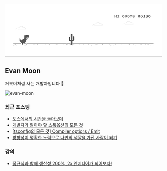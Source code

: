 ![dino.gif](./dino.gif)

## Evan Moon

거북이처럼 사는 개발자입니다 🐢

<img src="https://komarev.com/ghpvc/?username=evan-moon&label=Profile%20views&color=0e75b6&style=flat" alt="evan-moon" />

### 최근 포스팅

<!-- BLOG-POST-LIST:START -->
- [토스에서의 시간을 돌아보며](https://evan-moon.github.io/2022/05/07/toss-retrospective/)
- [개발자가 알아야 할 스톡옵션의 모든 것](https://evan-moon.github.io/2021/12/04/what-is-stock-options/)
- [[tsconfig의 모든 것] Compiler options / Emit](https://evan-moon.github.io/2021/10/30/tsconfig-compiler-options-modules-emit/)
- [방향성이 명확한 노력으로 나만의 색깔을 가진 사람이 되기](https://evan-moon.github.io/2021/09/10/developer-direction-of-effort/)
<!-- BLOG-POST-LIST:END -->

### 강의
- [정규식과 함께 생산성 200%, 2x 엔지니어가 되어보자!](https://www.inflearn.com/course/실무-정규식?inst=2abd2192)
